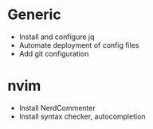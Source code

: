 # Generic

- Install and configure jq
- Automate deployment of config files
- Add git configuration

# nvim

- Install NerdCommenter
- Install syntax checker, autocompletion
